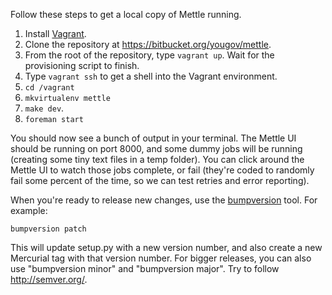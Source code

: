 Follow these steps to get a local copy of Mettle running.

1. Install [Vagrant](https://www.vagrantup.com/downloads.html).
2. Clone the repository at https://bitbucket.org/yougov/mettle.
3. From the root of the repository, type `vagrant up`.  Wait for the
provisioning script to finish.
4. Type `vagrant ssh` to get a shell into the Vagrant environment.
5. `cd /vagrant`
6. `mkvirtualenv mettle`
7. `make dev`.
8. `foreman start`

You should now see a bunch of output in your terminal.  The Mettle UI should be
running on port 8000, and some dummy jobs will be running (creating some tiny
text files in a temp folder).  You can click around the Mettle UI to watch those
jobs complete, or fail (they're coded to randomly fail some percent of the time,
so we can test retries and error reporting).

When you're ready to release new changes, use the
[bumpversion](https://pypi.python.org/pypi/bumpversion) tool.  For
example:

    bumpversion patch

This will update setup.py with a new version number, and also create a new
Mercurial tag with that version number.  For bigger releases, you can also use
"bumpversion minor" and "bumpversion major".  Try to follow http://semver.org/.
